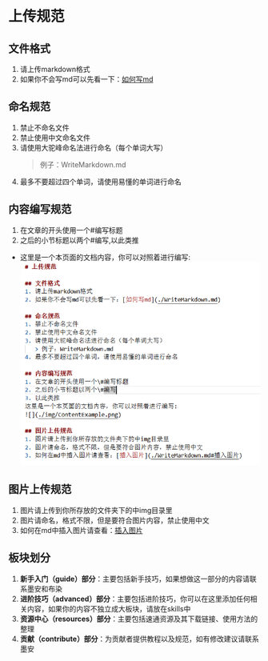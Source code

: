 # 上传规范

## 文件格式
1. 请上传markdown格式
2. 如果你不会写md可以先看一下：[如何写md](./WriteMarkdown.md)

## 命名规范
1. 禁止不命名文件
2. 禁止使用中文命名文件
3. 请使用大驼峰命名法进行命名（每个单词大写）
   > 例子：WriteMarkdown.md
4. 最多不要超过四个单词，请使用易懂的单词进行命名

## 内容编写规范
1. 在文章的开头使用一个\#编写标题
2. 之后的小节标题以两个\#编写,以此类推    
- 这里是一个本页面的文档内容，你可以对照着进行编写:
![](./img/ContentExample.png)

## 图片上传规范
1. 图片请上传到你所存放的文件夹下的中img目录里
2. 图片请命名，格式不限，但是要符合图片内容，禁止使用中文
3. 如何在md中插入图片请查看：[插入图片](./WriteMarkdown.md#插入图片)

## 板块划分
1. **新手入门（guide）部分**：主要包括新手技巧，如果想做这一部分的内容请联系墨安和布染
2. **进阶技巧（advanced）部分**：主要包括进阶技巧，你可以在这里添加任何相关内容，如果你的内容不独立成大板块，请放在skills中
3. **资源中心（resources）部分**：主要包括速通资源及其下载链接、使用方法的整理
4. **贡献（contribute）部分**：为贡献者提供教程以及规范，如有修改建议请联系墨安